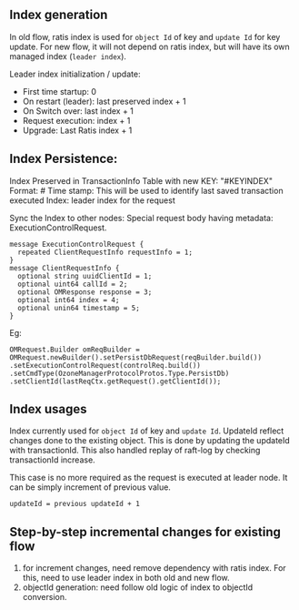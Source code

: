
## Index generation
In old flow, ratis index is used for `object Id` of key and `update Id` for key update.
For new flow, it will not depend on ratis index, but will have its own managed index (`leader index`).

Leader index initialization / update:
- First time startup: 0
- On restart (leader): last preserved index + 1
- On Switch over: last index + 1
- Request execution: index + 1
- Upgrade: Last Ratis index + 1


## Index Persistence:

Index Preserved in TransactionInfo Table with new KEY: "#KEYINDEX"
Format: <timestamp>#<index>
Time stamp: This will be used to identify last saved transaction executed
Index: leader index for the request

Sync the Index to other nodes:
Special request body having metadata: ExecutionControlRequest.

```
message ExecutionControlRequest {
  repeated ClientRequestInfo requestInfo = 1;
}
message ClientRequestInfo {
  optional string uuidClientId = 1;
  optional uint64 callId = 2;
  optional OMResponse response = 3;
  optional int64 index = 4;
  optional unin64 timestamp = 5;
}
```

Eg:
```
OMRequest.Builder omReqBuilder = OMRequest.newBuilder().setPersistDbRequest(reqBuilder.build())
.setExecutionControlRequest(controlReq.build())
.setCmdType(OzoneManagerProtocolProtos.Type.PersistDb)
.setClientId(lastReqCtx.getRequest().getClientId());
```

## Index usages
Index currently used for `object Id` of key and `update Id`. UpdateId reflect changes done to the existing object.
This is done by updating the updateId with transactionId. This also handled replay of raft-log by checking transactionId increase.

This case is no more required as the request is executed at leader node. It can be simply increment of previous value.

`updateId = previous updateId + 1`

## Step-by-step incremental changes for existing flow

1. for increment changes, need remove dependency with ratis index. For this, need to use leader index in both old and new flow.
2. objectId generation: need follow old logic of index to objectId conversion.

